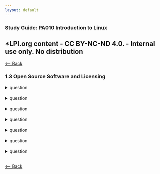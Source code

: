 ```yaml
---
layout: default
---
```

### Study Guide: PA010 Introduction to Linux 
*LPI.org content  - CC BY-NC-ND 4.0. - Internal use only. No distribution
---

[<-- Back](./)

### 1.3 Open Source Software and Licensing

<details>
<summary>question
</summary>
answer
</details>
<br>

<details>
<summary>question
</summary>
answer
</details>
<br>

<details>
<summary>question
</summary>
answer
</details>
<br>

<details>
<summary>question
</summary>
answer
</details>
<br>

<details>
<summary>question
</summary>
answer
</details>
<br>

<details>
<summary>question
</summary>
answer
</details>
<br>

<details>
<summary>question
</summary>
answer
</details>
<br>

[<-- Back](./)
